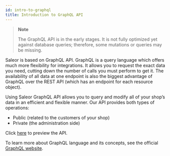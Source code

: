 ```yaml
---
id: intro-to-graphql
title: Introduction to GraphQL API
---
```



> **Note** 
>
> The GraphQL API is in the early stages. It is not fully optimized yet against database queries; therefore, some mutations or queries may be missing.

Saleor is based on GraphQL API. GraphQL is a query language which offers much more flexibility for integrations. It allows you to request the exact data you need, cutting down the number of calls you must perform to get it. The availability of all data at one endpoint is also the biggest advantage of GraphQL over the REST API (which has an endpoint for each resource object).

Using Saleor GraphQL API allows you to query and modify all of your shop’s data in an efficient and flexible manner. Our API provides both types of operations: 
* Public (related to the customers of your shop) 
* Private (the administration side)

Click [here](https://demo.getsaleor.com/graphql/) to preview the API.

To learn more about GraphQL language and its concepts, see the official [GraphQL website](https://graphql.org/).


